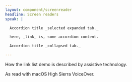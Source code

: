 ```yaml
---
layout: component/screenreader
headline: Screen readers
speak: |

  Accordion title _selected expanded tab._

  here, _link_ is, some accordion content.

  Accordion title _collapsed tab._

---
```



How the link list demo is described by assistive technology.

As read with macOS High Sierra VoiceOver.

